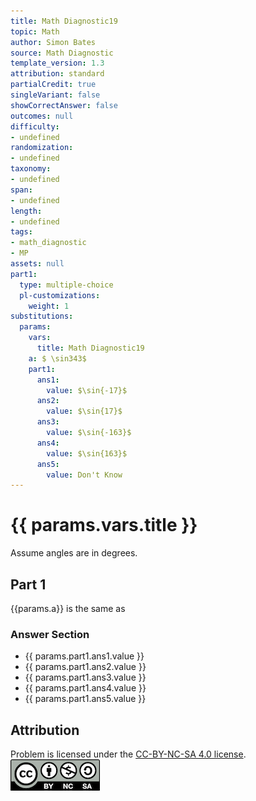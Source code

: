 ```yaml
---
title: Math Diagnostic19
topic: Math
author: Simon Bates
source: Math Diagnostic
template_version: 1.3
attribution: standard
partialCredit: true
singleVariant: false
showCorrectAnswer: false
outcomes: null
difficulty:
- undefined
randomization:
- undefined
taxonomy:
- undefined
span:
- undefined
length:
- undefined
tags:
- math_diagnostic
- MP
assets: null
part1:
  type: multiple-choice
  pl-customizations:
    weight: 1
substitutions:
  params:
    vars:
      title: Math Diagnostic19
    a: $ \sin343$
    part1:
      ans1:
        value: $\sin{-17}$
      ans2:
        value: $\sin{17}$
      ans3:
        value: $\sin{-163}$
      ans4:
        value: $\sin{163}$
      ans5:
        value: Don't Know
---
```

# {{ params.vars.title }}
Assume angles are in degrees.

## Part 1

{{params.a}} is the same as

### Answer Section

- {{ params.part1.ans1.value }}
- {{ params.part1.ans2.value }}
- {{ params.part1.ans3.value }}
- {{ params.part1.ans4.value }}
- {{ params.part1.ans5.value }}

## Attribution

Problem is licensed under the [CC-BY-NC-SA 4.0 license](https://creativecommons.org/licenses/by-nc-sa/4.0/).<br> ![The Creative Commons 4.0 license requiring attribution-BY, non-commercial-NC, and share-alike-SA license.](https://raw.githubusercontent.com/firasm/bits/master/by-nc-sa.png)